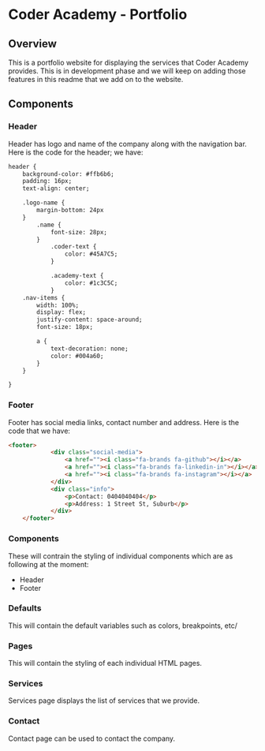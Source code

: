 # Coder Academy - Portfolio

## Overview
This is a portfolio website for displaying the services that Coder Academy provides. This is in development phase and we will keep on adding those features in this readme that we add on to the website.

## Components

### Header
Header has logo and name of the company along with the navigation bar. Here is the code for the header; 
we have:

```html
header {
    background-color: #ffb6b6;
    padding: 16px;
    text-align: center;

    .logo-name {
        margin-bottom: 24px
    }
        .name {
            font-size: 28px;
        }
            .coder-text {
                color: #45A7C5;
            }

            .academy-text {
                color: #1c3C5C;
            }
    .nav-items {
        width: 100%;
        display: flex;
        justify-content: space-around;
        font-size: 18px;

        a {
            text-decoration: none;
            color: #004a60;
        }
    }

}
```

### Footer
Footer has social media links, contact number and address. Here is the code that we have:

```html
<footer>
            <div class="social-media">
                <a href=""><i class="fa-brands fa-github"></i></a>
                <a href=""><i class="fa-brands fa-linkedin-in"></i></a>
                <a href=""><i class="fa-brands fa-instagram"></i></a>
            </div>
            <div class="info">
                <p>Contact: 0404040404</p>
                <p>Address: 1 Street St, Suburb</p>
            </div>
    </footer>
```

### Components
These will contrain the styling of individual components which are as following at the moment:
- Header
- Footer 

### Defaults
This will contain the default variables such as colors, breakpoints, etc/

### Pages
This will contain the styling of each individual HTML pages.

### Services
Services page displays the list of services that we provide. 

### Contact
Contact page can be used to contact the company.